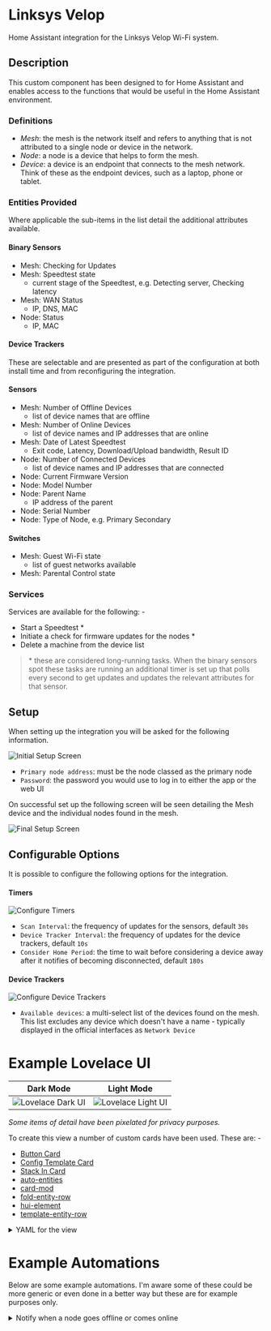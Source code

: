 
# Linksys Velop

Home Assistant integration for the Linksys Velop Wi-Fi system.

## Description

This custom component has been designed to for Home Assistant and enables 
access to the functions that would be useful in the Home Assistant environment.

### Definitions
 
- _Mesh_: the mesh is the network itself and refers to anything that is not 
  attributed to a single node or device in  the network.
- _Node_: a node is a device that helps to form the mesh.
- _Device_: a device is an endpoint that connects to the mesh network. Think 
  of these as the endpoint devices, such as a laptop, phone or tablet. 

### Entities Provided
Where applicable the sub-items in the list detail the additional attributes 
available.

#### Binary Sensors

- Mesh: Checking for Updates
- Mesh: Speedtest state
  - current stage of the Speedtest, e.g. Detecting server, Checking latency
- Mesh: WAN Status
  - IP, DNS, MAC
- Node: Status
  - IP, MAC

#### Device  Trackers

These are selectable and are presented as part of the configuration at both 
install time and from reconfiguring the integration.

#### Sensors

- Mesh: Number of Offline Devices
  - list of device names that are offline
- Mesh: Number of Online Devices
  - list of device names and IP addresses that are online
- Mesh: Date of Latest Speedtest
  - Exit code, Latency, Download/Upload bandwidth, Result ID
- Node: Number of Connected Devices
  - list of device names and IP addresses that are connected
- Node: Current Firmware Version
- Node: Model Number
- Node: Parent Name
  - IP address of the parent
- Node: Serial Number
- Node: Type of Node, e.g. Primary Secondary

#### Switches

- Mesh: Guest Wi-Fi state
  - list of guest networks available
- Mesh: Parental Control state

### Services

Services are available for the following: -

- Start a Speedtest &ast;
- Initiate a check for firmware updates for the nodes &ast;
- Delete a machine from the device list

> &ast; these are considered long-running tasks. When the binary sensors spot 
  these tasks are running an additional timer is set up that polls every 
  second to get updates and updates the relevant attributes for that sensor.    

## Setup

When setting up the integration you will be asked for the following information.

![Initial Setup Screen](https://github.com/uvjim/linksys_velop/raw/main/images/setup_user.png)

- `Primary node address`: must be the node classed as the primary node
- `Password`: the password you would use to log in to either the app or the 
  web UI

On successful set up the following screen will be seen detailing the Mesh 
device and the individual nodes found in the mesh.

![Final Setup Screen](https://github.com/uvjim/linksys_velop/raw/main/images/setup_final.png)

## Configurable Options

It is possible to configure the following options for the integration.

#### Timers

![Configure Timers](https://github.com/uvjim/linksys_velop/raw/main/images/config_timers.png)

- `Scan Interval`: the frequency of updates for the sensors, default `30s`
- `Device Tracker Interval`: the frequency of updates for the device 
  trackers, default `10s`
- `Consider Home Period`: the time to wait before considering a device away 
  after it notifies of becoming disconnected, default `180s`

#### Device Trackers

![Configure Device Trackers](https://github.com/uvjim/linksys_velop/raw/main/images/config_device_trackers.png)

- `Available devices`: a multi-select list of the devices found on the mesh. 
  This list excludes any device which doesn't have a name - typically 
  displayed in the official interfaces as `Network Device`

# Example Lovelace UI

| Dark Mode | Light Mode |
|:---:|:---:|
| ![Lovelace Dark UI](https://github.com/uvjim/linksys_velop/raw/main/images/lovelace_dark.png) | ![Lovelace Light UI](https://github.com/uvjim/linksys_velop/raw/main/images/lovelace_light.png) |

*Some items of detail have been pixelated for privacy purposes.*

To create this view a number of custom cards have been used.  These are: -

- [Button Card](https://github.com/custom-cards/button-card)
- [Config Template Card](https://github.com/thomasloven/lovelace-hui-element)
- [Stack In Card](https://github.com/custom-cards/stack-in-card)
- [auto-entities](https://github.com/thomasloven/lovelace-auto-entities)
- [card-mod](https://github.com/thomasloven/lovelace-card-mod)
- [fold-entity-row](https://github.com/thomasloven/lovelace-fold-entity-row)
- [hui-element](https://github.com/thomasloven/lovelace-hui-element)
- [template-entity-row](https://github.com/thomasloven/lovelace-template-entity-row)

<details>
  <summary>YAML for the view</summary>

  ```yaml
  - title: Mesh
    path: mesh
    icon: ''
    badges: []
    cards:
      - type: custom:button-card
        color_type: blank-card
      - type: custom:stack-in-card
        view_layout:
          grid-area: first
        cards:
          - type: custom:button-card
            entity: binary_sensor.velop_mesh_wan_status
            show_name: false
            icon: hass:web
            tap_action:
              action: none
            custom_fields:
              attr_dns_servers: '[[[ return entity.attributes.dns ]]]'
              attr_public_ip: '[[[ return entity.attributes.ip ]]]'
              attr_speedtest_latest: |
                [[[
                  var entity_speedtest = states['sensor.velop_mesh_speedtest_latest']          
                  var d = new Date(entity_speedtest.state)
                  return d.toLocaleString()
                ]]]
              attr_speedtest_details: |
                [[[
                  var round2 = (num) => Math.round(num * 100) / 100
                  var spacing_internal = 5
                  var spacing_external = 30
                  var icon_size = 22
                  var entity_speedtest = states['sensor.velop_mesh_speedtest_latest']
                  var latency = entity_speedtest.attributes.latency
                  var download_bandwidth = round2(entity_speedtest.attributes.download_bandwidth / 1024)
                  var upload_bandwidth = round2(entity_speedtest.attributes.upload_bandwidth / 1024)        

                  return `<span style="margin-right: ${spacing_external}px;">
                            <ha-icon icon="hass:swap-horizontal" style="width: ${icon_size}px;"></ha-icon>
                            <span>${latency}ms</span>
                          </span>
                          <span style="margin-right: ${spacing_external}px;">
                            <ha-icon icon="hass:cloud-download-outline" style="width: ${icon_size}px;"></ha-icon>
                            <span>${download_bandwidth} Mbps</span>
                          </span>
                          <span>
                            <ha-icon icon="hass:cloud-upload-outline" style="width: ${icon_size}px;"></ha-icon>
                            <span>${upload_bandwidth} Mbps</span>
                          </span>
                          `
                ]]]
            state:
              - value: 'on'
                color: darkcyan
              - value: 'off'
                color: darkred
            styles:
              card:
                - padding: 16px
              grid:
                - grid-template-areas: >-
                    "attr_dns_servers . attr_public_ip" "i i i"
                    "attr_speedtest_details attr_speedtest_details
                    attr_speedtest_details" "attr_speedtest_latest
                    attr_speedtest_latest attr_speedtest_latest"
                - grid-template-rows: 5% 1fr 15% 5%
                - grid-template-columns: 1fr min-content 1fr
              custom_fields:
                attr_dns_servers:
                  - justify-self: self-start
                attr_public_ip:
                  - justify-self: self-end
            extra_styles: >
              div[id^="attr_"] { font-size: smaller; color:
              var(--disabled-text-color);

              }

              div[id^="attr_speedtest_"] { margin-top: 10px; }

              #attr_speedtest_latest::before { content: 'As at:' }

              #attr_public_ip::before { content: 'Public IP: ' }

              #attr_dns_servers::before { content: 'DNS: ' }
          - type: entities
            entities:
              - type: conditional
                conditions:
                  - entity: binary_sensor.velop_mesh_speedtest_status
                    state: 'on'
                row:
                  type: divider
              - type: conditional
                conditions:
                  - entity: binary_sensor.velop_mesh_speedtest_status
                    state: 'on'
                row:
                  type: custom:button-card
                  entity: binary_sensor.velop_mesh_speedtest_status
                  show_icon: false
                  show_name: false
                  show_label: true
                  label: '[[[ return entity.attributes.status ]]]'
                  tap_action:
                    action: none
                  styles:
                    card:
                      - box-shadow: none
                      - padding: 4px
                card_mod:
                  style:
                    hui-attribute-row$:
                      hui-generic-entity-row$: >
                        state-badge, .info.pointer.text-content { display: none;
                        }
                      hui-generic-entity-row: >
                        div { text-align: center !important; width: 100%;
                        margin: 0; padding: 4px; }
              - type: divider
              - type: custom:stack-in-card
                mode: horizontal
                keep:
                  margin: true
                card_mod:
                  style: |
                    ha-card { box-shadow: none }
                cards:
                  - type: custom:button-card
                    entity: binary_sensor.velop_mesh_check_for_updates_status
                    tap_action:
                      action: call-service
                      service: linksys_velop.check_updates
                    name: Check for Update
                    icon: hass:update
                    state:
                      - value: 'on'
                        color: darkcyan
                        icon: hass:refresh
                        spin: true
                      - value: 'off'
                        color: var(--primary-text-color)
                    styles:
                      card:
                        - margin-bottom: 3px
                      name:
                        - white-space: normal
                        - font-size: smaller
                        - color: |
                            [[[
                              var ret = 'var(--primary-text-color)'
                              if (entity.state == 'on') {
                                ret = 'darkcyan'
                              }
                              return ret
                            ]]]
                  - type: custom:button-card
                    entity: switch.velop_mesh_guest_wi_fi
                    tap_action:
                      action: none
                    name: Guest<br />Wi-Fi
                    state:
                      - value: 'on'
                        color: darkcyan
                      - value: 'off'
                        color: var(--primary-text-color)
                    styles:
                      card:
                        - margin-bottom: 3px
                      name:
                        - font-size: smaller
                        - color: |
                            [[[
                              var ret = 'var(--primary-text-color)'
                              if (entity.state == 'on') {
                                ret = 'darkcyan'
                              }
                              return ret
                            ]]]
                  - type: custom:button-card
                    entity: switch.velop_mesh_parental_control
                    tap_action:
                      action: toggle
                    name: Parental<br />Control
                    state:
                      - value: 'on'
                        color: darkcyan
                      - value: 'off'
                        color: var(--primary-text-color)
                    styles:
                      card:
                        - margin-bottom: 3px
                      name:
                        - font-size: smaller
                        - color: |
                            [[[
                              var ret = 'var(--primary-text-color)'
                              if (entity.state == 'on') {
                                ret = 'darkcyan'
                              }
                              return ret
                            ]]]
                  - type: custom:button-card
                    entity: binary_sensor.velop_mesh_speedtest_status
                    tap_action:
                      action: call-service
                      service: linksys_velop.start_speedtest
                    name: Speedtest
                    icon: hass:refresh
                    state:
                      - value: 'on'
                        color: darkcyan
                        spin: true
                      - value: 'off'
                        color: var(--primary-text-color)
                    styles:
                      card:
                        - margin-bottom: 3px
                      name:
                        - font-size: smaller
                        - color: |
                            [[[
                              var ret = 'var(--primary-text-color)'
                              if (entity.state == 'on') {
                                ret = 'darkcyan'
                              }
                              return ret
                            ]]]
              - type: divider
              - type: custom:fold-entity-row
                padding: 0
                clickable: true
                head:
                  type: custom:template-entity-row
                  entity: sensor.velop_mesh_online_devices
                  name: >-
                    {{ state_attr(config.entity,
                    'friendly_name').split(':')[1].strip() }}
                  card_mod:
                    style: |
                      state-badge { display: none; }
                      state-badge + div { margin-left: 8px !important; }
                      .info.pointer { font-weight: 500; }
                      .state { margin-right: 10px; }
                entities:
                  - type: custom:hui-element
                    card_type: markdown
                    card_mod:
                      style:
                        .: |
                          ha-card { border-radius: 0px; box-shadow: none; }
                          ha-markdown { padding: 16px 0px 0px !important; }
                        ha-markdown$: >
                          table { width: 100%; }

                          tbody tr:nth-child(2n+1) { background-color:
                          var(--table-row-background-color); }

                          thead tr th, tbody tr td { padding: 0px 10px; }
                    content: >
                      {% set devices =
                      state_attr('sensor.velop_mesh_online_devices', 'devices')
                      %} | # | Name | IP |

                      |:---:|---|---:| {%- for device in devices -%}
                        {% set idx = loop.index %}
                        {%- for device_name, device_ip in device.items() %}
                      {{ "| {} | {} | {} |".format(idx, device_name,
                      ",".join(device_ip)) }}
                        {%- endfor %}
                      {%- endfor %}
              - type: custom:fold-entity-row
                padding: 0
                clickable: true
                head:
                  type: custom:template-entity-row
                  entity: sensor.velop_mesh_offline_devices
                  name: >-
                    {{ state_attr(config.entity,
                    'friendly_name').split(':')[1].strip() }}
                  card_mod:
                    style: |
                      state-badge { display: none; }
                      state-badge + div { margin-left: 8px !important; }
                      .info.pointer { font-weight: 500; }
                      .state { margin-right: 10px; }
                entities:
                  - type: custom:hui-element
                    card_type: markdown
                    card_mod:
                      style:
                        .: |
                          ha-card { border-radius: 0px; box-shadow: none; }
                          ha-markdown { padding: 16px 0px 0px !important; }
                        ha-markdown$: >
                          table { width: 100%; }

                          tbody tr:nth-child(2n+1) { background-color:
                          var(--table-row-background-color); }

                          thead tr th, tbody tr td { padding: 0px 10px; }
                    content: >
                      {% set devices =
                      state_attr('sensor.velop_mesh_offline_devices', 'devices')
                      %}

                      | # | Name |

                      |:---:|---|

                      {% for device in devices %} {{ "| {} | {}
                      |".format(loop.index, device) }}

                      {% endfor %}
      - type: custom:auto-entities
        card:
          type: vertical-stack
        card_param: cards
        filter:
          include:
            - entity_id: /^binary_sensor\.velop_(?!(mesh)).*_status/
              options:
                type: custom:config-template-card
                variables:
                  ID_CONNECTED_DEVICES: >
                    "sensor." +
                    "this.entity_id".split(".")[1].split("_").slice(0,
                    -1).join("_") + "_connected_devices"
                  ID_MODEL: >
                    "sensor." +
                    "this.entity_id".split(".")[1].split("_").slice(0,-1).join("_")
                    + "_model"
                  ID_PARENT: >
                    "sensor." +
                    "this.entity_id".split(".")[1].split("_").slice(0,-1).join("_")
                    + "_parent"
                  ID_SERIAL: >
                    "sensor." +
                    "this.entity_id".split(".")[1].split("_").slice(0,-1).join("_")
                    + "_serial"
                  CONNECTED_DEVICES_TEXT: |
                    (entity_id) => {
                      var ret = `
                    | # | Name | IP |
                    |:---:|---|---:|
                    `
                      if (states[entity_id].attributes.devices) {
                        states[entity_id].attributes.devices.forEach((device, idx) => {
                          ret += "| " + (idx + 1) + " | " + device.name + " | " + device.ip + " |\n"
                        })
                      }
                      return ret
                    }
                entities:
                  - ${ID_CONNECTED_DEVICES}
                  - ${ID_MODEL}
                  - ${ID_PARENT}
                  - ${ID_SERIAL}
                card:
                  type: custom:stack-in-card
                  cards:
                    - type: custom:button-card
                      entity: this.entity_id
                      aspect_ratio: 3/1
                      size: 100%
                      show_entity_picture: true
                      show_last_changed: true
                      show_state: true
                      entity_picture: >-
                        ${'/local/velop_nodes/' + states[ID_MODEL].state +
                        '.png'}
                      name: |
                        [[[
                          var ret = entity.attributes.friendly_name
                          if (ret) {
                            ret = ret.replace("Velop", "").split(":")[0].trim()
                          }
                          return ret || "N/A"
                        ]]]
                      state_display: |
                        [[[
                          return `<ha-icon 
                            icon="hass:checkbox-blank-circle"
                            style="width: 24px; height: 24px;">
                            </ha-icon>`
                        ]]]
                      custom_fields:
                        attr_label_model: Model
                        attr_model: ${states[ID_MODEL].state}
                        attr_label_serial: Serial
                        attr_serial: ${states[ID_SERIAL].state}
                        attr_parent: >-
                          ${(states[ID_PARENT].state && states[ID_PARENT].state
                          != 'unknown') ? 'Connected to ' +
                          states[ID_PARENT].state : 'N/A'}
                        attr_label_ip: IP Address
                        attr_ip: '[[[ return entity.attributes.ip || ''N/A'' ]]]'
                      extra_styles: >
                        div[id^="attr_"] { justify-self: end; }
                        div[id^="attr_label_"] { justify-self: start;
                        margin-left: 20px; } #label, #attr_parent { padding-top:
                        25px; font-size: smaller; }
                      styles:
                        card:
                          - padding: 16px
                        grid:
                          - grid-template-areas: >-
                              "n n attr_status" "i attr_label_model attr_model"
                              "i attr_label_serial attr_serial" "i attr_label_ip
                              attr_ip" "l l attr_parent"
                          - grid-template-rows: 1fr 1fr 1fr 1fr 1fr
                          - grid-template-columns: 15% 1fr max-content
                        name:
                          - font-size: larger
                          - justify-self: start
                          - padding-bottom: 20px
                        label:
                          - justify-self: start
                        custom_fields:
                          attr_parent:
                            - justify-self: end
                        state:
                          - position: absolute
                          - top: 8px
                          - right: 16px
                          - color: |-
                              [[[
                                return (entity.state == 'on' ? 'darkcyan' : 'darkred')
                              ]]]
                    - type: entities
                      card_mod:
                        style: |
                          #states { padding-left: 8px; padding-right: 8px; }
                      entities:
                        - type: divider
                        - type: custom:fold-entity-row
                          padding: 0
                          clickable: true
                          group_config:
                            card_mod:
                              style:
                                hui-generic-entity-row:
                                  $: >
                                    state-badge { display: none; }

                                    state-badge + div { margin-left: 8px
                                    !important; }
                          head:
                            type: custom:template-entity-row
                            entity: ${ID_CONNECTED_DEVICES}
                            name: >-
                              {% set name = state_attr(config.entity,
                              'friendly_name') %} {% if name %}
                                {{ name.split(':')[1].strip() }}
                              {% endif %}
                            card_mod:
                              style: >
                                state-badge { display: none; }

                                state-badge + div { margin-left: 8px !important;
                                }

                                .info.pointer { font-weight: 500; }

                                .state { margin-right: 10px; }
                          entities:
                            - type: custom:hui-element
                              card_type: markdown
                              card_mod:
                                style:
                                  .: >
                                    ha-card { border-radius: 0px; box-shadow:
                                    none; }

                                    ha-markdown { padding: 16px 0px 0px
                                    !important; }
                                  ha-markdown$: >
                                    table { width: 100%; }

                                    tbody tr:nth-child(2n+1) { background-color:
                                    var(--table-row-background-color); }

                                    thead tr th, tbody tr td { padding: 0px
                                    10px; }
                              content: ${CONNECTED_DEVICES_TEXT(ID_CONNECTED_DEVICES)}
  ```
</details>

# Example Automations

Below are some example automations. I'm aware some of these could be more 
generic or even done in a better way but these are for example purposes only.

<details>
  <summary>Notify when a node goes offline or comes online</summary>

  ```yaml
  alias: 'Notify: Velop node online/offline'
  description: ''
  trigger:
    - platform: state
      entity_id: binary_sensor.velop_utility_status
      id: Node Online
      from: 'off'
      to: 'on'
    - platform: state
      entity_id: binary_sensor.velop_utility_status
      id: Node Offline
      from: 'on'
      to: 'off'
  condition: []
  action:
    - choose:
        - conditions:
            - condition: trigger
              id: Node Online
          sequence:
            - service: persistent_notification.create
              data:
                message: Node is online
        - conditions:
            - condition: trigger
              id: Node Offline
          sequence:
            - service: persistent_notification.create
              data:
                message: Node is offline
      default: []
  mode: single
  ```
</details>
